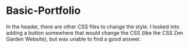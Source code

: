 # Basic-Portfolio
In the header, there are other CSS files to change the style. I looked into adding a button somewhere that would change the CSS (like the CSS Zen Garden Website), but was unable to find a good answer.
